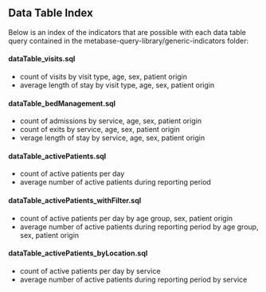 <h2>Data Table Index</h2>

Below is an index of the indicators that are possible with each data table query contained in the metabase-query-library/generic-indicators folder:

<h4>dataTable_visits.sql</h4>
<ul>
<li>count of visits by visit type, age, sex, patient origin</li>
<li>average length of stay by visit type, age, sex, patient origin</li>
</ul>

<h4>dataTable_bedManagement.sql</h4>
<ul>
<li>count of admissions by service, age, sex, patient origin</li>
<li>count of exits by service, age, sex, patient origin</li>
<li>verage length of stay by service, age, sex, patient origin</li>
</ul>

<h4>dataTable_activePatients.sql</h4>
<ul>
<li>count of active patients per day</li>
<li>average number of active patients during reporting period</li>
</ul>

<h4>dataTable_activePatients_withFilter.sql</h4>
<ul>
<li>count of active patients per day by age group, sex, patient origin</li>
<li>average number of active patients during reporting period by age group, sex, patient origin</li>
</ul>

<h4>dataTable_activePatients_byLocation.sql</h4>
<ul>
<li>count of active patients per day by service</li>
<li>average number of active patients during reporting period by service</li>
</ul>
